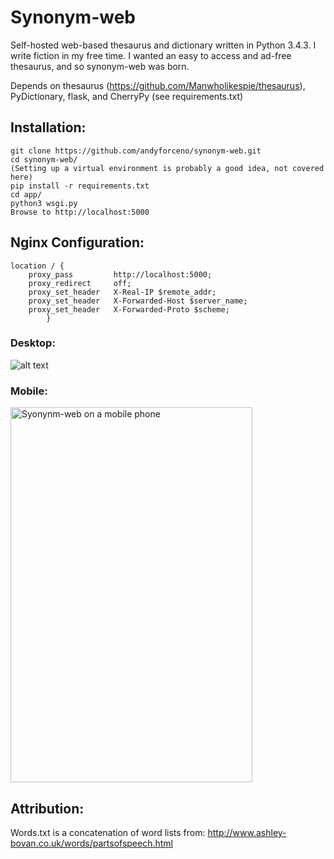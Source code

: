# Synonym-web
Self-hosted web-based thesaurus and dictionary written in Python 3.4.3. I write fiction in my free time. 
I wanted an easy to access and ad-free thesaurus, and so synonym-web was born.

Depends on thesaurus (https://github.com/Manwholikespie/thesaurus), PyDictionary, flask, and CherryPy (see requirements.txt)

## Installation:
    git clone https://github.com/andyforceno/synonym-web.git
    cd synonym-web/
    (Setting up a virtual environment is probably a good idea, not covered here)
    pip install -r requirements.txt
    cd app/ 
	python3 wsgi.py
    Browse to http://localhost:5000

## Nginx Configuration:
    location / {
		proxy_pass         http://localhost:5000;
		proxy_redirect     off;
		proxy_set_header   X-Real-IP $remote_addr;
		proxy_set_header   X-Forwarded-Host $server_name;
		proxy_set_header   X-Forwarded-Proto $scheme;
			}

### Desktop:
![alt text](https://raw.githubusercontent.com/andyforceno/synonym-web/master/synonym-web.jpg "Synonym-web on the desktop")

### Mobile:
<img src="https://raw.githubusercontent.com/andyforceno/synonym-web/master/mobile.jpg" title="Syonynm-web on a mobile phone" height="600" width="387"></img>

## Attribution:
Words.txt is a concatenation of word lists from: 
http://www.ashley-bovan.co.uk/words/partsofspeech.html
